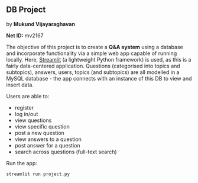 ## DB Project

by **Mukund Vijayaraghavan**

**Net ID:** mv2167

The objective of this project is to create a **Q&A system** using a database and incorporate functionality via a simple web app capable of running locally. Here, [Streamlit](https://github.com/streamlit/streamlit) (a lightweight Python framework) is used, as this is a fairly data-centered application. Questions (categorised into topics and subtopics), answers, users, topics (and subtopics) are all modelled in a MySQL database - the app connects with an instance of this DB to view and insert data.

Users are able to:
- register
- log in/out
- view questions
- view specific question
- post a new question
- view answers to a question
- post answer for a question
- search across questions (full-text search)

Run the app:
```
streamlit run project.py
```
